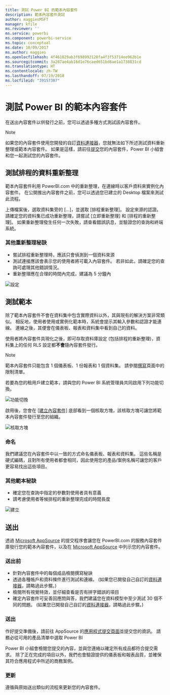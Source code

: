 ```yaml
---
title: 測試 Power BI 的範本內容套件
description: 範本內容套件測試
author: maggiesMSFT
manager: kfile
ms.reviewer: ''
ms.service: powerbi
ms.component: powerbi-service
ms.topic: conceptual
ms.date: 10/09/2017
ms.author: maggies
ms.openlocfilehash: 4f461029ab3f698992128fa4f3f53714ee962b1e
ms.sourcegitcommit: 3a287ae4ab16d1e76caed651bd8ae1a1738831cd
ms.translationtype: HT
ms.contentlocale: zh-TW
ms.lasthandoff: 07/19/2018
ms.locfileid: "39157307"
---
```

# <a name="testing-template-content-packs-for-power-bi"></a>測試 Power BI 的範本內容套件
在送出內容套件以供發行之前，您可以透過多種方式測試該內容套件。  

> [!NOTE]
> 如果您的內容套件使用您開發的自訂[資料連接器](https://aka.ms/DataConnectors)，您就無法如下所述測試資料重新整理或範本內容套件。 如果是這樣，請前往[提交](#submission)您的內容套件，Power BI 小組會和您一起測試您的內容套件。
> 
> 

## <a name="testing-scheduled-data-refresh"></a>測試排程的資料重新整理
範本內容套件利用 PowerBI.com 中的重新整理，在連線時以客戶資料來實例化內容套件。 在公開推出內容套件之前，您可以透過您已建立的 Desktop 檔案來測試此流程。

上傳檔案後，選取資料集旁的 [...]，並選取 [排程重新整理]。 設定來源的認證。 請確定您的資料集已成功重新整理，請嘗試 [立即重新整理] 和 [排程的重新整理]。 如果重新整理發生任何一次失敗，請查看錯誤訊息，並驗證您的查詢和終端系統。

### <a name="additional-refresh-tips"></a>其他重新整理秘訣
* 嘗試排程重新整理時，應該只會偵測到一個資料來源  
* 測試連接應該會表示您的使用者將可載入內容套件。 若非如此，請確定您的查詢可處理其他錯誤情況。  
* 重新整理應在合理的時間內完成，建議為 5 分鐘內  

![設定](media/template-content-pack-testing/scheduledrefresh.png)

<a name="templates"></a>

## <a name="testing-templates"></a>測試範本
除了範本內容套件不會在資料集中包含實際資料以外，其與現有的解決方案非常類似。 相反地，使用者使用或實例化範本時，系統會提示其輸入參數和認證才能連線。 連線之後，其便會在儀表板、報表和資料集中看到自己的資料。 

使用者將內容套件具現化之後，即可存取資料庫設定 (包括排程的重新整理)，資料集上的任何 RLS 設定都**不會**隨內容套件發行。  

> [!NOTE]
> 範本內容套件只能包含 1 個儀表板、1 份報表和 1 個資料集。 請參閱[撰寫](template-content-pack-authoring.md#restrictions)頁面中的限制清單。 
> 
> 

若要為您的租用戶建立範本，請與您的 Power BI 系統管理員共同啟用下列功能切換。 

![功能切換](media/template-content-pack-testing/featureswitch.png)

啟用後，您會在 [[建立內容套件]](https://app.powerbi.com/groups/me/publish-content/) 底部看到一個核取方塊，該核取方塊可讓您將範本內容套件發行至您的組織。 

![核取方塊](media/template-content-pack-testing/checkbox.png)

### <a name="naming"></a>命名
我們建議您在內容套件中以一致的方式命名儀表板、報表和資料集。 這些名稱是硬式編碼，且對所有使用者都會相同，因此使用您的產品/案例名稱可讓您的客戶更容易找出這些項目。

### <a name="additional-template-tips"></a>其他範本秘訣
* 確定您在查詢中指定的參數對使用者具有意義
* 請考慮使用者等候排程的重新整理完成的時間長度

![建立](media/template-content-pack-testing/createtemplate.png)

<a name="submission"></a>

## <a name="submission"></a>送出
透過 [Microsoft AppSource](https://appsource.microsoft.com/en-us/partners/list-an-app) 的提交程序會讓您在 PowerBI.com 的服務內容套件庫發行您的範本內容套件，以及在 [Microsoft AppSource](http://appsource.microsoft.com) 中列示您的內容套件。

### <a name="before-submission"></a>送出前
* 針對內容套件中的每個成品檢閱撰寫秘訣
* 透過各種帳戶和資料條件進行測試和連線。 (如果您已開發自己自訂的[資料連接器](https://aka.ms/DataConnectors)，請略過此步驟。)
* 檢閱所有視覺特效，並仔細查看是否有拼字錯誤的項目
* 確定內容套件可妥善回應問與答，我們建議您在資料模型中至少測試 30 個不同的問題。 (如果您已開發自己自訂的[資料連接器](https://aka.ms/DataConnectors)，請略過此步驟。)

### <a name="submission"></a>送出
作好提交準備後，請前往 AppSource 的[應用程式提交頁面](https://appsource.microsoft.com/en-us/partners/list-an-app)並提交您的資訊。 請務必從可用的產品清單中選取 Power BI

Power BI 小組會檢閱您提交的內容，並與您連絡以確定所有成品都符合提交需求。 除了正在完成的項目以外，我們也會驗證提供的儀表板和報表品質，並確保其符合應用程式中所述的商務案例。

### <a name="updates"></a>更新
遵循與原始送出類似的流程來更新您的內容套件。 

